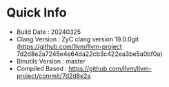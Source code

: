 # Quick Info
* Build Date : 20240325
* Clang Version : ZyC clang version 19.0.0git (https://github.com/llvm/llvm-project 7d2d8e2a7245e4e64da22cb3c422ea3be5a0bf0a)
* Binutils Version : master
* Compiled Based : https://github.com/llvm/llvm-project/commit/7d2d8e2a

